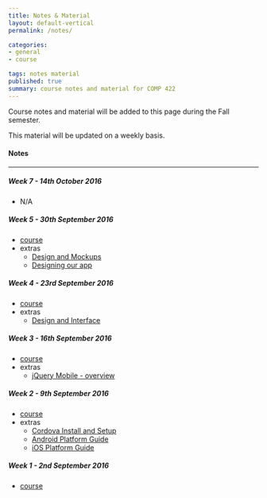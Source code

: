 ```yaml
---
title: Notes & Material
layout: default-vertical
permalink: /notes/

categories:
- general
- course

tags: notes material
published: true
summary: course notes and material for COMP 422
---
```


Course notes and material will be added to this page during the Fall semester.

This material will be updated on a weekly basis.

#### Notes

***

<!--##### Week 15 - 4th December 2015

  * [final report outline](/assets/docs/COMP388422-FinalReportOutline-2015.pdf)

##### Week 13 - 20th November 2015

  * [course](/assets/docs/Comp422-week13.pdf)

##### Week 12 - 13th November 2015

  * [course](/assets/docs/Comp422-week12.pdf)

##### Week 11 - 6th November 2015

  * [course](/assets/docs/Comp422-week11.pdf)

##### Week 10 - 30th October 2015

  * [course](/assets/docs/Comp422-week10.pdf)

##### Week 9 - 23rd October 2015

  * [course](/assets/docs/Comp422-week9.pdf)

##### Week 8 - 16th October 2015

  * N/A
-->

##### Week 7 - 14th October 2016

  * N/A

##### Week 5 - 30th September 2016

  * [course](/assets/docs/2016/comp422-week5.pdf)
  * extras
    * [Design and Mockups](/assets/docs/2016/extras/design-mockups.pdf)
    * [Designing our app](/assets/docs/2016/extras/design-our-app.pdf)

##### Week 4 - 23rd September 2016

  * [course](/assets/docs/2016/comp422-week4.pdf)
  * extras
    * [Design and Interface](/assets/docs/2016/extras/design-interface.pdf)

##### Week 3 - 16th September 2016

  * [course](/assets/docs/2016/comp422-week3.pdf)
  * extras
    * [jQuery Mobile - overview](/assets/docs/2016/extras/jquery-mobile-overview.pdf)

##### Week 2 - 9th September 2016

  * [course](/assets/docs/2016/comp422-week2.pdf)
  * extras
    * [Cordova Install and Setup](/assets/docs/2016/extras/cordova-install-setup.pdf)
    * [Android Platform Guide](/assets/docs/2016/extras/android-platform-guide.pdf)
    * [iOS Platform Guide](/assets/docs/2016/extras/ios-platform-guide.pdf)

##### Week 1 - 2nd September 2016

  * [course](/assets/docs/2016/comp422-week1.pdf)
